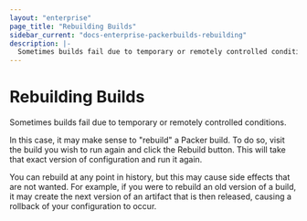 ```yaml
---
layout: "enterprise"
page_title: "Rebuilding Builds"
sidebar_current: "docs-enterprise-packerbuilds-rebuilding"
description: |-
  Sometimes builds fail due to temporary or remotely controlled conditions. 
---
```


# Rebuilding Builds

Sometimes builds fail due to temporary or remotely controlled conditions.

In this case, it may make sense to "rebuild" a Packer build. To do so,
visit the build you wish to run again and click the Rebuild button. This
will take that exact version of configuration and run it again.

You can rebuild at any point in history, but this may cause side effects
that are not wanted. For example, if you were to rebuild an old version
of a build, it may create the next version of an artifact that is then released,
causing a rollback of your configuration to occur.
